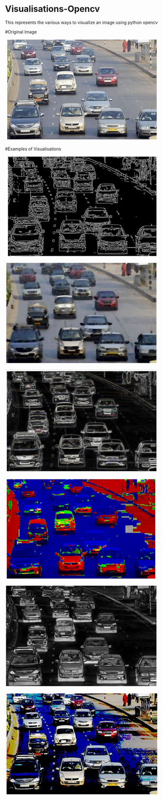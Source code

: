 # Visualisations-Opencv
This represents the various ways to visualize an image using python opencv

#Original Image

![Original Image](https://github.com/Baazigar007/Visualisations-Opencv/blob/master/Images/o.JPG)

#Examples of Visualisations

![Processed_Image_1](https://github.com/Baazigar007/Visualisations-Opencv/blob/master/Images/f.JPG)

![Processed_Image_2](https://github.com/Baazigar007/Visualisations-Opencv/blob/master/Images/d.JPG)

![Processed_Image_3](https://github.com/Baazigar007/Visualisations-Opencv/blob/master/Images/a.JPG)

![Processed_Image_4](https://github.com/Baazigar007/Visualisations-Opencv/blob/master/Images/b.JPG)

![Processed_Image_5](https://github.com/Baazigar007/Visualisations-Opencv/blob/master/Images/c.JPG)

![Processed_Image_6](https://github.com/Baazigar007/Visualisations-Opencv/blob/master/Images/e.JPG)

